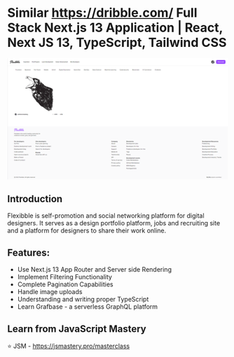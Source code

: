 # Similar https://dribble.com/ Full Stack Next.js 13 Application | React, Next JS 13, TypeScript, Tailwind CSS

![Screenshot](Screenshot.png)

## Introduction
Flexibble is self-promotion and social networking platform for digital designers. It serves as a design portfolio platform, jobs and recruiting site and a platform for designers to share their work online.

## Features:
- Use Next.js 13 App Router and Server side Rendering
- Implement Filtering Functionality
- Complete Pagination Capabilities
- Handle image uploads
- Understanding and writing proper TypeScript
- Learn Grafbase - a serverless GraphQL platform

## Learn from JavaScript Mastery 
⭐ JSM - https://jsmastery.pro/masterclass

